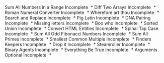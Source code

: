 Sum All Numbers in a Range Incomplete   *
Diff Two Arrays Incomplete   *
Roman Numeral Converter Incomplete   *
Wherefore art thou Incomplete   *
Search and Replace Incomplete   *
Pig Latin Incomplete   *
DNA Pairing Incomplete   *
Missing letters Incomplete   *
Boo who Incomplete   *
Sorted Union Incomplete   *
Convert HTML Entities Incomplete   *
Spinal Tap Case Incomplete   *
Sum All Odd Fibonacci Numbers Incomplete   *
Sum All Primes Incomplete   *
Smallest Common Multiple Incomplete   *
Finders Keepers Incomplete   *
Drop it Incomplete   *
Steamroller Incomplete   *
Binary Agents Incomplete   *
Everything Be True Incomplete   *
Arguments Optional Incomplete   *